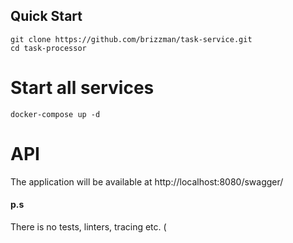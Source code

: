 ## Quick Start
```
git clone https://github.com/brizzman/task-service.git
cd task-processor 
```
# Start all services
```
docker-compose up -d
```
# API 
The application will be available at http://localhost:8080/swagger/
<br>
#### p.s 
There is no tests, linters, tracing etc. (
